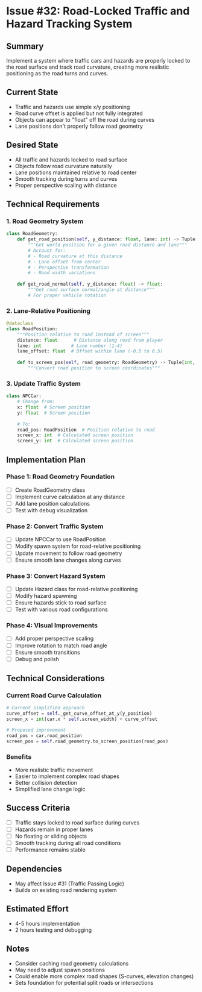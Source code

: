 # Issue #32: Road-Locked Traffic and Hazard Tracking System

## Summary
Implement a system where traffic cars and hazards are properly locked to the road surface and track road curvature, creating more realistic positioning as the road turns and curves.

## Current State
- Traffic and hazards use simple x/y positioning
- Road curve offset is applied but not fully integrated
- Objects can appear to "float" off the road during curves
- Lane positions don't properly follow road geometry

## Desired State
- All traffic and hazards locked to road surface
- Objects follow road curvature naturally
- Lane positions maintained relative to road center
- Smooth tracking during turns and curves
- Proper perspective scaling with distance

## Technical Requirements

### 1. Road Geometry System
```python
class RoadGeometry:
    def get_road_position(self, y_distance: float, lane: int) -> Tuple[float, float]:
        """Get world position for a given road distance and lane"""
        # Account for:
        # - Road curvature at this distance
        # - Lane offset from center
        # - Perspective transformation
        # - Road width variations
        
    def get_road_normal(self, y_distance: float) -> float:
        """Get road surface normal/angle at distance"""
        # For proper vehicle rotation
```

### 2. Lane-Relative Positioning
```python
@dataclass
class RoadPosition:
    """Position relative to road instead of screen"""
    distance: float      # Distance along road from player
    lane: int           # Lane number (1-4)
    lane_offset: float  # Offset within lane (-0.5 to 0.5)
    
    def to_screen_pos(self, road_geometry: RoadGeometry) -> Tuple[int, int]:
        """Convert road position to screen coordinates"""
```

### 3. Update Traffic System
```python
class NPCCar:
    # Change from:
    x: float  # Screen position
    y: float  # Screen position
    
    # To:
    road_pos: RoadPosition  # Position relative to road
    screen_x: int  # Calculated screen position
    screen_y: int  # Calculated screen position
```

## Implementation Plan

### Phase 1: Road Geometry Foundation
- [ ] Create RoadGeometry class
- [ ] Implement curve calculation at any distance
- [ ] Add lane position calculations
- [ ] Test with debug visualization

### Phase 2: Convert Traffic System
- [ ] Update NPCCar to use RoadPosition
- [ ] Modify spawn system for road-relative positioning
- [ ] Update movement to follow road geometry
- [ ] Ensure smooth lane changes along curves

### Phase 3: Convert Hazard System
- [ ] Update Hazard class for road-relative positioning
- [ ] Modify hazard spawning
- [ ] Ensure hazards stick to road surface
- [ ] Test with various road configurations

### Phase 4: Visual Improvements
- [ ] Add proper perspective scaling
- [ ] Improve rotation to match road angle
- [ ] Ensure smooth transitions
- [ ] Debug and polish

## Technical Considerations

### Current Road Curve Calculation
```python
# Current simplified approach
curve_offset = self._get_curve_offset_at_y(y_position)
screen_x = int(car.x * self.screen_width) + curve_offset

# Proposed improvement
road_pos = car.road_position
screen_pos = self.road_geometry.to_screen_position(road_pos)
```

### Benefits
- More realistic traffic movement
- Easier to implement complex road shapes
- Better collision detection
- Simplified lane change logic

## Success Criteria
- [ ] Traffic stays locked to road surface during curves
- [ ] Hazards remain in proper lanes
- [ ] No floating or sliding objects
- [ ] Smooth tracking during all road conditions
- [ ] Performance remains stable

## Dependencies
- May affect Issue #31 (Traffic Passing Logic)
- Builds on existing road rendering system

## Estimated Effort
- 4-5 hours implementation
- 2 hours testing and debugging

## Notes
- Consider caching road geometry calculations
- May need to adjust spawn positions
- Could enable more complex road shapes (S-curves, elevation changes)
- Sets foundation for potential split roads or intersections